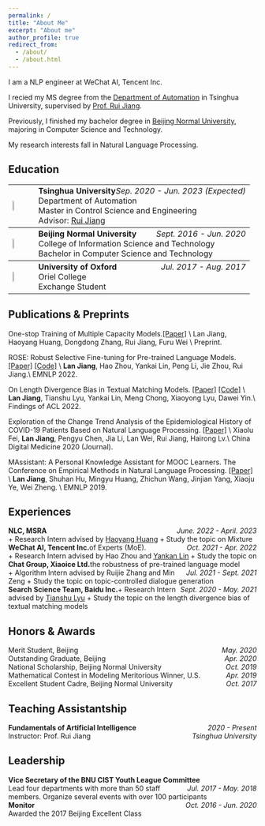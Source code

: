```yaml
---
permalink: /
title: "About Me"
excerpt: "About me"
author_profile: true
redirect_from: 
  - /about/
  - /about.html
---
```


I am a NLP engineer at WeChat AI, Tencent Inc.

I recied my MS degree from the [Department of Automation](https://www.au.tsinghua.edu.cn/) in Tsinghua University, supervised by [Prof. Rui Jiang](https://www.au.tsinghua.edu.cn/info/1111/1526.htm).

Previously, I finished my bachelor degree in [Beijing Normal University](https://www.bnu.edu.cn/), majoring in Computer Science and Technology.

My research interests fall in Natural Language Processing. 

<!-- What's New ===== -->

<style>
td, th {
   border: none!important;
}
i {
	text-align: right;
	align: right;
}
</style>

Education
---

<table style="border: none!important;">
	  <tbody><tr><td valign="middle" align="left">
	    <img src="http://jiangllan.github.io/images/THU.jpg" width="40%">
	  </td>
	  <td style="width:1px">
	  </td>
	  <td valign="middle" align="left">
	    <div>
        <div style="float:left"><b>Tsinghua University</b></div> <div style="float:right"><i>Sep. 2020 - Jun. 2023 (Expected)</i></div>
        <div style="clear: both"></div>
	    	Department of Automation
        <br>
        Master in Control Science and Engineering
        <br>
		    Advisor: <a href="https://www.au.tsinghua.edu.cn/info/1111/1526.htm">Rui Jiang</a>
        <br>
		</div>
	</td></tr></tbody>
	<tbody><tr><td valign="middle" align="left">
	    <img src="http://jiangllan.github.io/images/BNU.jpg" width="40%">
	  </td>
	  <td style="width:1px">
	  </td>
	  <td valign="middle">
	    <div>
	    	<div style="float:left"><b>Beijing Normal University</b></div> <div style="float:right"><i>Sept. 2016 - Jun. 2020</i></div>
				<div style="clear: both"></div>
	    	College of Information Science and Technology
        <br>
         Bachelor in Computer Science and Technology
        <br>
		</div>
	</td></tr></tbody>
	<tbody><tr><td valign="middle" align="left">
	    <img src="http://jiangllan.github.io/images/OXF.jpg" width="40%">
	  </td>
	  <td style="width:1px">
	  </td>
	  <td valign="middle">
	    <div>
        <div style="float:left"><b>University of Oxford</b></div> <div style="float:right"><i>Jul. 2017 - Aug. 2017</i></div>
				<div style="clear: both"></div>
	    	Oriel College
        <br>
         Exchange Student
        <br>
		</div>
	</td></tr></tbody>
</table>


Publications & Preprints
---
One-stop Training of Multiple Capacity Models.[[Paper]](https://arxiv.org/pdf/2305.14066.pdf) \\
Lan Jiang, Haoyang Huang, Dongdong Zhang, Rui Jiang, Furu Wei \\
Preprint.

ROSE: Robust Selective Fine-tuning for Pre-trained Language Models. [[Paper]](https://aclanthology.org/2022.emnlp-main.186.pdf) [[Code]](https://github.com/jiangllan/ROSE) \\
**Lan Jiang**, Hao Zhou, Yankai Lin, Peng Li, Jie Zhou, Rui Jiang.\\
EMNLP 2022.

On Length Divergence Bias in Textual Matching Models. [[Paper]](https://aclanthology.org/2022.findings-acl.330.pdf) [[Code]](https://github.com/jiangllan/LengthBias) \\
**Lan Jiang**, Tianshu Lyu, Yankai Lin, Meng Chong, Xiaoyong Lyu, Dawei Yin.\\
Findings of ACL 2022.

Exploration of the Change Trend Analysis of the Epidemiological History of COVID-19 Patients Based on Natural Language Processing. [[Paper]](https://kns.cnki.net/kcms/detail/detail.aspx?dbcode=CJFD&dbname=CJFDLAST2020&filename=YISZ202005027&uniplatform=NZKPT&v=nplTtNuTmwr66Ho-2sKaOzxX08lbSCl10HGufZNm5UhslzEMtTklVutJrryJ1yw2) \\
Xiaolu Fei, **Lan Jiang**, Pengyu Chen, Jia Li, Lan Wei, Rui Jiang, Hairong Lv.\\
China Digital Medicine 2020 (Journal).

MAssistant: A Personal Knowledge Assistant for MOOC Learners. The Conference on Empirical Methods in Natural Language Processing. [[Paper]](https://aclanthology.org/D19-3023.pdf) \\
**Lan Jiang**, Shuhan Hu, Mingyu Huang, Zhichun Wang, Jinjian Yang, Xiaoju Ye, Wei Zheng. \\
EMNLP 2019.


Experiences
---
<div style="float:left"><b>NLC, MSRA</b></div> <div style="float:right"><i>June. 2022 - April. 2023</i></div>
<br>
+ Research Intern advised by <a href="https://www.microsoft.com/en-us/research/people/haohua/">Haoyang Huang</a>
+ Study the topic on Mixture of Experts (MoE).

<div style="float:left"><b>WeChat AI, Tencent Inc.</b></div> <div style="float:right"><i>Oct. 2021 - Apr. 2022 </i></div>
<br>
+ Research Intern advised by Hao Zhou and <a href="https://linyankai.github.io/">Yankan Lin</a>
+ Study the topic on the robustness of pre-trained language model

<div style="float:left"><b>Chat Group, Xiaoice Ltd.</b></div> <div style="float:right"><i>Jul. 2021 - Sept. 2021</i></div>
<br>
+ Algorithm Intern advised by Ruijie Zhang and Min Zeng
+ Study the topic on topic-controlled dialogue generation

<div style="float:left"><b>Search Science Team, Baidu Inc.</b></div> <div style="float:right"><i>Sept. 2020 - May. 2021</i></div>
<br>
+ Research Intern advised by <a href="https://tianshulyu.github.io/">Tianshu Lyu</a>
+ Study the topic on the length divergence bias of textual matching models


Honors & Awards
---
<div style="float:left">Merit Student, Beijing</div> <div style="float:right"><i>May. 2020</i></div>
<div style="clear: both"></div>
<div style="float:left">Outstanding Graduate, Beijing</div> <div style="float:right"><i>Apr. 2020</i></div>
<div style="clear: both"></div>
<div style="float:left">National Scholarship, Beijing Normal University</div> <div style="float:right"><i>Oct. 2019</i></div>
<div style="clear: both"></div>
<div style="float:left">Mathematical Contest in Modeling Meritorious Winner, U.S.</div> <div style="float:right"><i>Apr. 2019</i></div>
<div style="clear: both"></div>
<div style="float:left">Excellent Student Cadre, Beijing Normal University</div> <div style="float:right"><i>Oct. 2017</i></div>
<br>

Teaching Assistantship
---
<div>
<div style="float:left"><b>Fundamentals of Artificial Intelligence</b></div> <div style="float:right"><i>2020 - Present</i></div>
<div style="clear: both"></div>
<div style="float:left">Instructor: Prof. Rui Jiang</div> <div style="float:right"><i class="latin">Tsinghua University</i></div>
</div>
<br>


Leadership
---
<div>
<div style="float:left"><b>Vice Secretary of the BNU CIST Youth League Committee</b></div> <div style="float:right"><i>Jul. 2017 - May. 2018</i></div>
<br>
Lead four departments with more than 50 staff members. Organize several events with over 100 participants
</div>
<div style="clear: both"></div>
<div>
<div style="float:left"><b>Monitor</b></div> <div style="float:right"><i>Oct. 2016 - Jun. 2020</i></div>
<br>
Awarded the 2017 Beijing Excellent Class
</div>
